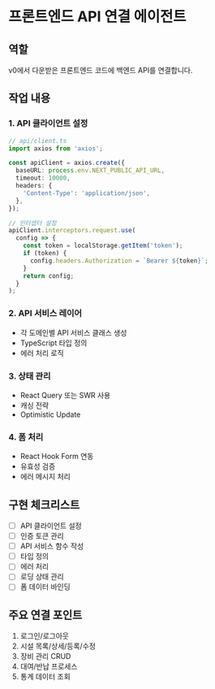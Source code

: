 # 프론트엔드 API 연결 에이전트

## 역할
v0에서 다운받은 프론트엔드 코드에 백엔드 API를 연결합니다.

## 작업 내용

### 1. API 클라이언트 설정
```typescript
// api/client.ts
import axios from 'axios';

const apiClient = axios.create({
  baseURL: process.env.NEXT_PUBLIC_API_URL,
  timeout: 10000,
  headers: {
    'Content-Type': 'application/json',
  },
});

// 인터셉터 설정
apiClient.interceptors.request.use(
  config => {
    const token = localStorage.getItem('token');
    if (token) {
      config.headers.Authorization = `Bearer ${token}`;
    }
    return config;
  }
);
```

### 2. API 서비스 레이어
- 각 도메인별 API 서비스 클래스 생성
- TypeScript 타입 정의
- 에러 처리 로직

### 3. 상태 관리
- React Query 또는 SWR 사용
- 캐싱 전략
- Optimistic Update

### 4. 폼 처리
- React Hook Form 연동
- 유효성 검증
- 에러 메시지 처리

## 구현 체크리스트
- [ ] API 클라이언트 설정
- [ ] 인증 토큰 관리
- [ ] API 서비스 함수 작성
- [ ] 타입 정의
- [ ] 에러 처리
- [ ] 로딩 상태 관리
- [ ] 폼 데이터 바인딩

## 주요 연결 포인트
1. 로그인/로그아웃
2. 시설 목록/상세/등록/수정
3. 장비 관리 CRUD
4. 대여/반납 프로세스
5. 통계 데이터 조회